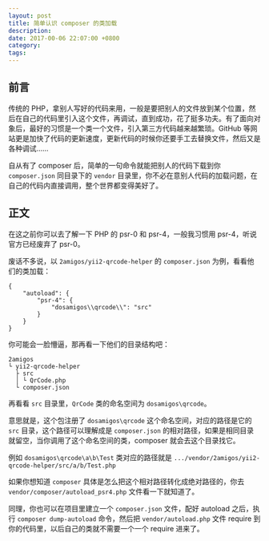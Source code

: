 ```yaml
---
layout: post
title: 简单认识 composer 的类加载
description:
date: 2017-00-06 22:07:00 +0800
category:
tags:
---
```


## 前言

传统的 PHP，拿别人写好的代码来用，一般是要把别人的文件放到某个位置，然后在自己的代码里引入这个文件，再调试，直到成功，花了挺多功夫。有了面向对象后，最好的习惯是一个类一个文件，引入第三方代码越来越繁琐。GitHub 等网站更是加快了代码的更新速度，更新代码的时候你还要手工去替换文件，然后又是各种调试……

自从有了 composer 后，简单的一句命令就能把别人的代码下载到你 `composer.json` 同目录下的 `vendor` 目录里，你不必在意别人代码的加载问题，在自己的代码内直接调用，整个世界都变得美好了。

## 正文

在这之前你可以去了解一下 PHP 的 psr-0 和 psr-4，一般我习惯用 psr-4，听说官方已经废弃了 psr-0。

废话不多说，以 `2amigos/yii2-qrcode-helper` 的 `composer.json` 为例，看看他们的类加载：

```
{
    "autoload": {
        "psr-4": {
            "dosamigos\\qrcode\\": "src"
        }
    }
}
```

你可能会一脸懵逼，那再看一下他们的目录结构吧：

```
2amigos
└ yii2-qrcode-helper
  ├ src
  │ └ QrCode.php
  └ composer.json
```

再看看 `src` 目录里，`QrCode` 类的命名空间为 `dosamigos\qrcode`。

意思就是，这个包注册了 `dosamigos\qrcode` 这个命名空间，对应的路径是它的 `src` 目录，这个路径可以理解成是 `composer.json` 的相对路径，如果是相同目录就留空，当你调用了这个命名空间的类，composer 就会去这个目录找它。

例如 `dosamigos\qrcode\a\b\Test` 类对应的路径就是 `.../vendor/2amigos/yii2-qrcode-helper/src/a/b/Test.php`

如果你想知道 `composer` 具体是怎么把这个相对路径转化成绝对路径的，你去 `vendor/composer/autoload_psr4.php` 文件看一下就知道了。

同理，你也可以在项目里建立一个 `composer.json` 文件，配好 autoload 之后，执行 `composer dump-autoload` 命令，然后把 `vendor/autoload.php` 文件 require 到你的代码里，以后自己的类就不需要一个一个 require 进来了。
